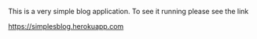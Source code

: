 This is a very simple blog application.
To see it running  please see the link 

https://simplesblog.herokuapp.com




